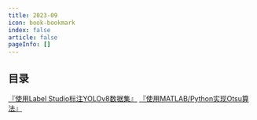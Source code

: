 ```yaml
---
title: 2023-09
icon: book-bookmark
index: false
article: false
pageInfo: []
---
```


## 目录
[『使用Label Studio标注YOLOv8数据集』](0f87cd80-8c23-c2dd-40f3-e1d2df83c2f7.md)
[『使用MATLAB/Python实现Otsu算法』](508e34eb-19f7-171d-5681-1b78e39b8274.md)
